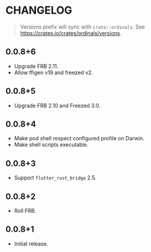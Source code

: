 # CHANGELOG

> Versions prefix will sync with `crate::ordinals`.
> See https://crates.io/crates/ordinals/versions.

## 0.0.8+6

- Upgrade FRB 2.11.
- Allow ffigen v19 and freezed v2.

## 0.0.8+5

- Upgrade FRB 2.10 and Freezed 3.0.

## 0.0.8+4

- Make pod shell respect configured profile on Darwin.
- Make shell scripts executable.

## 0.0.8+3

- Support `flutter_rust_bridge` 2.5.

## 0.0.8+2

- Roll FRB.

## 0.0.8+1

- Initial release.
